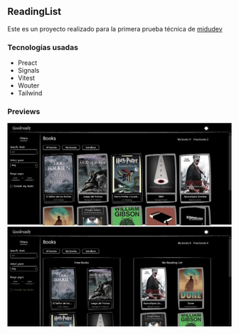 ## ReadingList

Este es un proyecto realizado para la primera prueba técnica de [midudev](https://pruebastecnicas.com/)

### Tecnologías usadas

- Preact
- Signals
- Vitest
- Wouter
- Tailwind

### Previews

![Main Preview](public/main-preview.png)
![Sandbox Preview](public/sandbox-preview.png)
